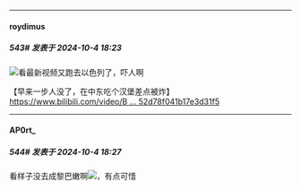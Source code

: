 ﻿
*****

####  roydimus  
##### 543#       发表于 2024-10-4 18:23

<img src="https://static.saraba1st.com/image/smiley/face2017/001.png" referrerpolicy="no-referrer">看最新视频又跑去以色列了，吓人啊

【早来一步人没了，在中东吃个汉堡差点被炸】 [https://www.bilibili.com/video/B ... 52d78f041b17e3d31f5](https://www.bilibili.com/video/BV1wvxZexEKg/?share_source=copy_web&amp;vd_source=ff2b8287b42b852d78f041b17e3d31f5)

*****

####  AP0rt_  
##### 544#       发表于 2024-10-4 18:27

看样子没去成黎巴嫩啊<img src="https://static.saraba1st.com/image/smiley/face2017/001.png" referrerpolicy="no-referrer">，有点可惜

